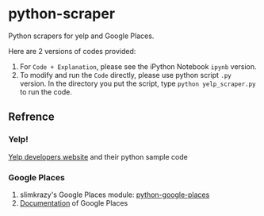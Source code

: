 # python-scraper
Python scrapers for yelp and Google Places.

Here are 2 versions of codes provided:
 1. For `Code + Explanation`, please see the iPython Notebook `ipynb` version.
 2. To modify and run the `Code` directly, please use python script `.py` version. In the directory you put the script, type `python yelp_scraper.py` to run the code.

## Refrence

### Yelp!

[Yelp developers website](https://www.yelp.com/developers) and their python sample code

### Google Places

1. slimkrazy's Google Places module: [python-google-places](https://github.com/slimkrazy/python-google-places)
2. [Documentation](https://developers.google.com/places/web-service/) of Google Places